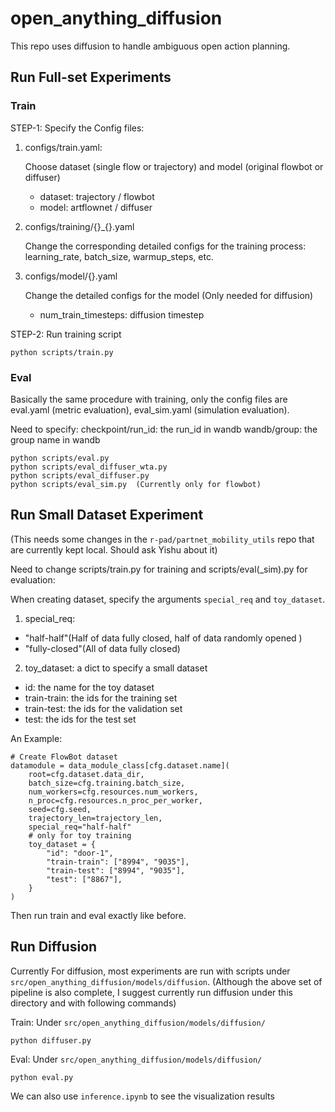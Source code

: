 # open_anything_diffusion

This repo uses diffusion to handle ambiguous open action planning.

## Run Full-set Experiments

### Train

STEP-1: Specify the Config files:
1) configs/train.yaml: 

    Choose dataset (single flow or trajectory) and model (original flowbot or diffuser)
    - dataset: trajectory / flowbot
    - model: artflownet / diffuser

2) configs/training/{}_{}.yaml

    Change the corresponding detailed configs for the training process: learning_rate, batch_size, warmup_steps, etc.

3) configs/model/{}.yaml

    Change the detailed configs for the model (Only needed for diffusion)

    - num_train_timesteps: diffusion timestep

STEP-2: Run training script
```
python scripts/train.py
```

### Eval

Basically the same procedure with training, only the config files are eval.yaml (metric evaluation), eval_sim.yaml (simulation evaluation).

Need to specify:
checkpoint/run_id: the run_id in wandb
wandb/group: the group name in wandb

```
python scripts/eval.py
python scripts/eval_diffuser_wta.py
python scripts/eval_diffuser.py
python scripts/eval_sim.py  (Currently only for flowbot)
```

## Run Small Dataset Experiment

(This needs some changes in the `r-pad/partnet_mobility_utils` repo that are currently kept local. Should ask Yishu about it)

Need to change scripts/train.py for training and scripts/eval(_sim).py for evaluation:

When creating dataset, specify the arguments `special_req` and `toy_dataset`.

1) special_req: 

- "half-half"(Half of data fully closed, half of data randomly opened )
- "fully-closed"(All of data fully closed)

2) toy_dataset: a dict to specify a small dataset
- id: the name for the toy dataset
- train-train: the ids for the training set
- train-test: the ids for the validation set
- test: the ids for the test set

An Example:
```
# Create FlowBot dataset
datamodule = data_module_class[cfg.dataset.name](
    root=cfg.dataset.data_dir,
    batch_size=cfg.training.batch_size,
    num_workers=cfg.resources.num_workers,
    n_proc=cfg.resources.n_proc_per_worker,
    seed=cfg.seed,
    trajectory_len=trajectory_len, 
    special_req="half-half"
    # only for toy training
    toy_dataset = {
        "id": "door-1",
        "train-train": ["8994", "9035"],
        "train-test": ["8994", "9035"],
        "test": ["8867"],
    }
)
```

Then run train and eval exactly like before.

## Run Diffusion

Currently For diffusion, most experiments are run with scripts under `src/open_anything_diffusion/models/diffusion`. (Although the above set of pipeline is also complete, I suggest currently run diffusion under this directory and with following commands)

Train: Under `src/open_anything_diffusion/models/diffusion/`
```
python diffuser.py
```
Eval: Under `src/open_anything_diffusion/models/diffusion/`
```
python eval.py
```

We can also use `inference.ipynb` to see the visualization results
